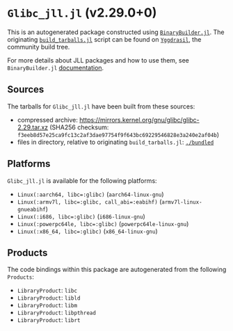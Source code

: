 # `Glibc_jll.jl` (v2.29.0+0)

This is an autogenerated package constructed using [`BinaryBuilder.jl`](https://github.com/JuliaPackaging/BinaryBuilder.jl). The originating [`build_tarballs.jl`](https://github.com/JuliaPackaging/Yggdrasil/blob/437022eca6832d3148951d89cd0133735dd0e20d/G/Glibc/build_tarballs.jl) script can be found on [`Yggdrasil`](https://github.com/JuliaPackaging/Yggdrasil/), the community build tree.

For more details about JLL packages and how to use them, see `BinaryBuilder.jl` [documentation](https://juliapackaging.github.io/BinaryBuilder.jl/dev/jll/).

## Sources

The tarballs for `Glibc_jll.jl` have been built from these sources:

* compressed archive: https://mirrors.kernel.org/gnu/glibc/glibc-2.29.tar.xz (SHA256 checksum: `f3eeb8d57e25ca9fc13c2af3dae97754f9f643bc69229546828e3a240e2af04b`)
* files in directory, relative to originating `build_tarballs.jl`: [`./bundled`](https://github.com/JuliaPackaging/Yggdrasil/tree/437022eca6832d3148951d89cd0133735dd0e20d/G/Glibc/bundled)

## Platforms

`Glibc_jll.jl` is available for the following platforms:

* `Linux(:aarch64, libc=:glibc)` (`aarch64-linux-gnu`)
* `Linux(:armv7l, libc=:glibc, call_abi=:eabihf)` (`armv7l-linux-gnueabihf`)
* `Linux(:i686, libc=:glibc)` (`i686-linux-gnu`)
* `Linux(:powerpc64le, libc=:glibc)` (`powerpc64le-linux-gnu`)
* `Linux(:x86_64, libc=:glibc)` (`x86_64-linux-gnu`)

## Products

The code bindings within this package are autogenerated from the following `Products`:

* `LibraryProduct`: `libc`
* `LibraryProduct`: `libld`
* `LibraryProduct`: `libm`
* `LibraryProduct`: `libpthread`
* `LibraryProduct`: `librt`
